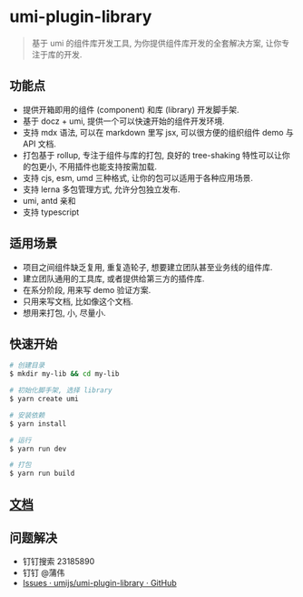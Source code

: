 # umi-plugin-library

> 基于 umi 的组件库开发工具, 为你提供组件库开发的全套解决方案, 让你专注于库的开发.

## 功能点

* 提供开箱即用的组件 (component) 和库 (library) 开发脚手架.
* 基于 docz + umi, 提供一个可以快速开始的组件开发环境.
* 支持 mdx 语法, 可以在 markdown 里写 jsx, 可以很方便的组织组件 demo 与 API 文档.
* 打包基于 rollup, 专注于组件与库的打包, 良好的 tree-shaking 特性可以让你的包更小, 不用插件也能支持按需加载.
* 支持 cjs, esm, umd 三种格式, 让你的包可以适用于各种应用场景.
* 支持 lerna 多包管理方式, 允许分包独立发布.
* umi, antd 亲和
* 支持 typescript

## 适用场景

* 项目之间组件缺乏复用, 重复造轮子, 想要建立团队甚至业务线的组件库. 
* 建立团队通用的工具库, 或者提供给第三方的插件库. 
* 在系分阶段, 用来写 demo 验证方案. 
* 只用来写文档, 比如像这个文档.
* 想用来打包, 小, 尽量小.

## 快速开始

```bash
# 创建目录
$ mkdir my-lib && cd my-lib

# 初始化脚手架, 选择 library
$ yarn create umi

# 安装依赖
$ yarn install

# 运行
$ yarn run dev

# 打包
$ yarn run build
```

## [文档](https://umijs.github.io/umi-plugin-library/)

## 问题解决

* 钉钉搜索 23185890
* 钉钉 @蒲伟
* [Issues · umijs/umi-plugin-library · GitHub](https://github.com/umijs/umi-plugin-library/issues)

